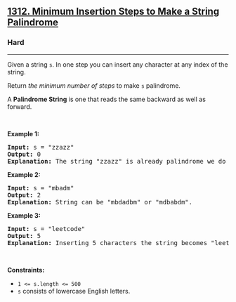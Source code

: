 <h2><a href="https://leetcode.com/problems/minimum-insertion-steps-to-make-a-string-palindrome/">1312. Minimum Insertion Steps to Make a String Palindrome</a></h2><h3>Hard</h3><hr><div><p>Given a string <code>s</code>. In one step you can insert any character at any index of the string.</p>

<p>Return <em>the minimum number of steps</em> to make <code>s</code>&nbsp;palindrome.</p>

<p>A&nbsp;<b>Palindrome String</b>&nbsp;is one that reads the same backward as well as forward.</p>

<p>&nbsp;</p>
<p><strong class="example">Example 1:</strong></p>

<pre><strong>Input:</strong> s = "zzazz"
<strong>Output:</strong> 0
<strong>Explanation:</strong> The string "zzazz" is already palindrome we do not need any insertions.
</pre>

<p><strong class="example">Example 2:</strong></p>

<pre><strong>Input:</strong> s = "mbadm"
<strong>Output:</strong> 2
<strong>Explanation:</strong> String can be "mbdadbm" or "mdbabdm".
</pre>

<p><strong class="example">Example 3:</strong></p>

<pre><strong>Input:</strong> s = "leetcode"
<strong>Output:</strong> 5
<strong>Explanation:</strong> Inserting 5 characters the string becomes "leetcodocteel".
</pre>

<p>&nbsp;</p>
<p><strong>Constraints:</strong></p>

<ul>
	<li><code>1 &lt;= s.length &lt;= 500</code></li>
	<li><code>s</code> consists of lowercase English letters.</li>
</ul>
</div>